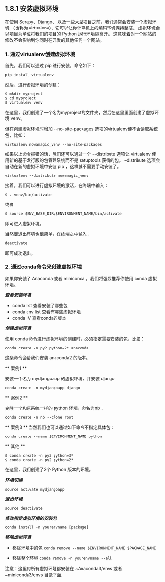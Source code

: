 ## 1.8.1 安装虚拟环境
在使用 Scrapy、Django、 以及一些大型项目之前，我们通常会安装一个虚拟环境 （也称为 virtualenv），它可以让你计算机上的编码环境保持整洁。 虚拟环境会以项目为单位将我们的项目的 Python 运行环境隔离开。 这意味着对一个网站的修改不会影响到你同时在开发的其他任何一个网站。

### 1. 通过virtualenv创建虚拟环境
首先，我们可以通过 pip 进行安装，命令如下：

`pip install virtualenv`

然后，进行虚拟环境的创建：

```
$ mkdir myproject
$ cd myproject
$ virtualenv venv
```

在这里，我们创建了一个名为myproject的文件夹，然后在这里里面创建了虚拟环境 venv。

但在创建虚拟环境时增加 --no-site-packages 选项的virtualenv便不会读取系统包，比如：

`virtualenv nowamagic_venv --no-site-packages`

如果以上命令报错的话，我们还可以通过一个 --distribute 选项让 virtualenv 使用新的基于发行版的包管理系统而不是 setuptools 获得的包。  –distribute 选项会自动在新的虚拟环境中安装 pip ，这样就不需要手动安装了。

`virtualenv --distribute nowamagic_venv`

接着，我们可以进行虚拟环境的激活，在终端中输入：

`$ . venv/bin/activate`

或者

`$ source $ENV_BASE_DIR/$ENVIRONMENT_NAME/bin/activate`

即可进入虚拟环境。

当然要退出环境也很简单，在终端之中输入：

`deactivate`

即可成功退出。

### 2. 通过conda命令来创建虚拟环境
如果你安装了 Anaconda 或者 miniconda ，我们将强烈推荐你使用 conda 虚拟环境。

***查看安装环境***

- conda list 查看安装了哪些包
- conda env list 查看有哪些虚拟环境
- conda -V 查看conda的版本

***创建虚拟环境***

使用 conda 命令进行虚拟环境的创建时，必须指定需要安装的包，比如：

`conda create -n py2 python=2* anaconda`

这条命令会给我们安装 anaconda2 的版本。

** 案例1 **

安装一个名为 mydjangoapp 的虚拟环境，并安装 django

`conda create -n mydjangoapp django`

** 案例2 **

克隆一个和原系统一样的 python 环境，命名为nb：

`conda create -n nb --clone root`

** 案例3 **
当然我们也可以通过如下命令不指定具体包：

`conda create --name $ENVIRONMENT_NAME python`

** 其他 **

```
$ conda create -n py3 python=3*
$ conda create -n py2 python=2*
```
在这里，我们创建了2个 Python 版本的环境。

***环境切换***

`source activate mydjangoapp`

***退出环境***

`source deactivate`

***修改指定虚拟环境的安装包***

`conda install -n yourenvname [package]`

***移除虚拟环境***
- 移除环境中的包
`conda remove --name $ENVIRONMENT_NAME $PACKAGE_NAME`

- 移除整个环境
`conda remove -n yourenvname --all`

注意：这里的所有虚拟环境都安装在 ~Anaconda3/envs 或者 ~miniconda3/envs 目录下面.


